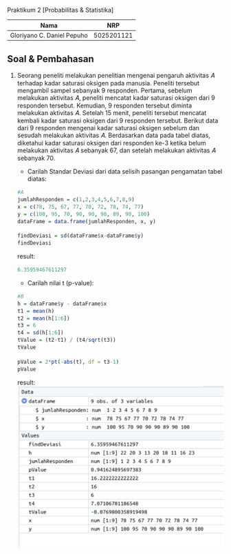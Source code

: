 Praktikum 2 [Probabilitas & Statistika]

| Nama                      | NRP           |
|---------------------------|---------------|
|Gloriyano C. Daniel Pepuho |5025201121     |

## Soal & Pembahasan

1. Seorang peneliti melakukan penelitian mengenai pengaruh aktivitas 𝐴 terhadap
kadar saturasi oksigen pada manusia. Peneliti tersebut mengambil sampel
sebanyak 9 responden. Pertama, sebelum melakukan aktivitas 𝐴, peneliti mencatat
kadar saturasi oksigen dari 9 responden tersebut. Kemudian, 9 responden tersebut
diminta melakukan aktivitas 𝐴. Setelah 15 menit, peneliti tersebut mencatat kembali
kadar saturasi oksigen dari 9 responden tersebut. Berikut data dari 9 responden
mengenai kadar saturasi oksigen sebelum dan sesudah melakukan aktivitas 𝐴.
Berdasarkan data pada tabel diatas, diketahui kadar saturasi oksigen dari
responden ke-3 ketika belum melakukan aktivitas 𝐴 sebanyak 67, dan setelah
melakukan aktivitas 𝐴 sebanyak 70.

   - Carilah Standar Deviasi dari data selisih pasangan pengamatan tabel
     diatas:

    ```r
    #A
    jumlahResponden = c(1,2,3,4,5,6,7,8,9)
    x = c(78, 75, 67, 77, 70, 72, 78, 74, 77)
    y = c(100, 95, 70, 90, 90, 90, 89, 90, 100)
    dataFrame = data.frame(jumlahResponden, x, y)

    findDeviasi = sd(dataFrame$x-dataFrame$y)
    findDeviasi
    ```
    result:
    
    ```r
    6.35959467611297
    ```

    - Carilah nilai t (p-value):

    ```r
    #B
    h = dataFrame$y - dataFrame$x
    t1 = mean(h)
    t2 = mean(h[1:6])
    t3 = 6
    t4 = sd(h[1:6])
    tValue = (t2-t1) / (t4/sqrt(t3))
    tValue

    pValue = 2*pt(-abs(t), df = t3-1)
    pValue
    ```

    result:
    ![](https://github.com/danielcristho/P2_Probstat_B_5025201121/blob/main/src/no1-b.png)